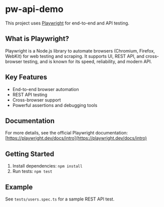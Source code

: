 # pw-api-demo

This project uses [Playwright](https://playwright.dev/) for end-to-end and API testing.

## What is Playwright?

Playwright is a Node.js library to automate browsers (Chromium, Firefox, WebKit) for web testing and scraping. It supports UI, REST API, and cross-browser testing, and is known for its speed, reliability, and modern API.

## Key Features

- End-to-end browser automation
- REST API testing
- Cross-browser support
- Powerful assertions and debugging tools

## Documentation

For more details, see the official Playwright documentation: [https://playwright.dev/docs/intro](https://playwright.dev/docs/intro)

## Getting Started

1. Install dependencies: `npm install`
2. Run tests: `npm test`

## Example

See `tests/users.spec.ts` for a sample REST API test.
